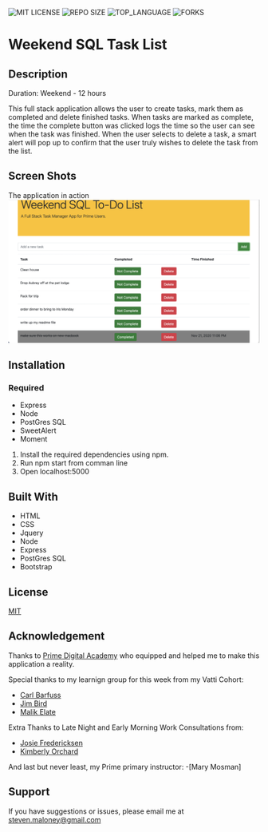 ![MIT LICENSE](https://img.shields.io/github/license/sdeda1us/jquery-salary-calculator.svg?style=flat-square)
![REPO SIZE](https://img.shields.io/github/repo-size/sdeda1us/jquery-salary-calculator.svg?style=flat-square)
![TOP_LANGUAGE](https://img.shields.io/github/languages/top/sdeda1us/jquery-salary-calculator.svg?style=flat-square)
![FORKS](https://img.shields.io/github/forks/sdeda1us/jquery-salary-calculator.svg?style=social)


# Weekend SQL Task List



## Description
Duration: Weekend - 12 hours

This full stack application allows the user to create tasks, mark them as completed and delete finished tasks. When tasks are marked as complete, the time the complete button was clicked logs the time so the user can see when the task was finished. When the user selects to delete a task, a smart alert will pop up to confirm that the user truly wishes to delete the task from the list.

## Screen Shots

The application in action
![Application in Action](task_list_at_work.png)




## Installation

### Required

- Express
- Node
- PostGres SQL
- SweetAlert
- Moment

1. Install the required dependencies using npm.
2. Run npm start from comman line
3. Open localhost:5000

## Built With

- HTML
- CSS
- Jquery
- Node
- Express
- PostGres SQL
- Bootstrap


## License
[MIT](https://choosealicense.com/licenses/mit/)


## Acknowledgement
Thanks to [Prime Digital Academy](www.primeacademy.io) who equipped and helped me to make this application a reality. 

Special thanks to my learnign group for this week from my Vatti Cohort:
- [Carl Barfuss](https://github.com/carlbarfuss)
- [Jim Bird](https://github.com/jbird55044)
- [Malik Elate](https://github.com/MalikElate)

Extra Thanks to Late Night and Early Morning Work Consultations from:
- [Josie Fredericksen](https://github.com/freder48)
- [Kimberly Orchard](https://github.com/korchard)

And last but never least, my Prime primary instructor:
-[Mary Mosman]

## Support
If you have suggestions or issues, please email me at [steven.maloney@gmail.com](mailto:steven.maloney@gmail.com)